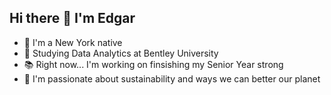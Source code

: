 ## Hi there 👋 I'm Edgar

* 🗽 I'm a New York native
* 💼 Studying Data Analytics at Bentley University
* 📚 Right now... I'm working on finsishing my Senior Year strong
* 🌴 I'm passionate about sustainability and ways we can better our planet

<!--
**ecampos123/ecampos123** is a ✨ _special_ ✨ repository because its `README.md` (this file) appears on your GitHub profile.

Here are some ideas to get you started:

- 🔭 I’m currently working on ...
- 🌱 I’m currently learning ...
- 👯 I’m looking to collaborate on ...
- 🤔 I’m looking for help with ...
- 💬 Ask me about ...
- 📫 How to reach me: ...
- 😄 Pronouns: ...
- ⚡ Fun fact: ...
-->
